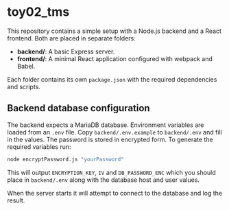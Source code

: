 # toy02_tms

This repository contains a simple setup with a Node.js backend and a React frontend. Both are placed in separate folders:

- **backend/**: A basic Express server.
- **frontend/**: A minimal React application configured with webpack and Babel.

Each folder contains its own `package.json` with the required dependencies and scripts.

## Backend database configuration

The backend expects a MariaDB database. Environment variables are loaded from
an `.env` file. Copy `backend/.env.example` to `backend/.env` and fill in the
values. The password is stored in encrypted form. To generate the required
variables run:

```bash
node encryptPassword.js "yourPassword"
```

This will output `ENCRYPTION_KEY`, `IV` and `DB_PASSWORD_ENC` which you should
place in `backend/.env` along with the database host and user values.

When the server starts it will attempt to connect to the database and log the
result.
